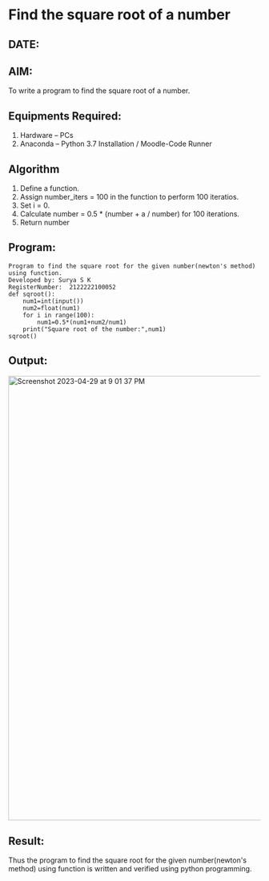 # Find the square root of a number
## DATE:
## AIM:
To write a program to find the square root of a number.

## Equipments Required:
1. Hardware – PCs
2. Anaconda – Python 3.7 Installation / Moodle-Code Runner

## Algorithm
1. Define a function.
2. Assign number_iters = 100 in the function to perform 100 iteratios.
3. Set i = 0.
4. Calculate  number = 0.5 * (number + a / number) for 100 iterations.
5. Return number

## Program:
```
Program to find the square root for the given number(newton's method) using function.
Developed by: Surya S K
RegisterNumber:  2122222100052
def sqroot():
    num1=int(input())
    num2=float(num1)
    for i in range(100):
        num1=0.5*(num1+num2/num1)
    print("Square root of the number:",num1)
sqroot()
```

## Output:
<img width="887" alt="Screenshot 2023-04-29 at 9 01 37 PM" src="https://user-images.githubusercontent.com/127716537/235311670-a187c304-5a3e-40aa-8b73-4674058d5778.png">


## Result:
Thus the program to find the square root for the given number(newton's method) using function is written and verified using python programming.
